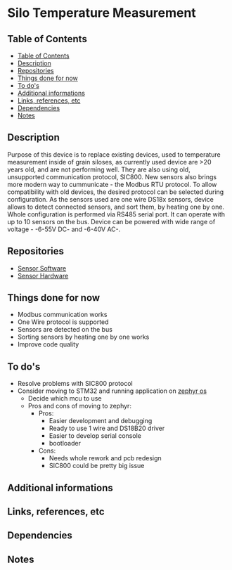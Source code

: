 # Silo Temperature Measurement <!-- omit in toc -->

## Table of Contents

- [Table of Contents](#table-of-contents)
- [Description](#description)
- [Repositories](#repositories)
- [Things done for now](#things-done-for-now)
- [To do's](#to-dos)
- [Additional informations](#additional-informations)
- [Links, references, etc](#links-references-etc)
- [Dependencies](#dependencies)
- [Notes](#notes)

## Description

Purpose of this device is to replace existing devices, used to temperature
measurement inside of grain siloses, as currently used device are >20 years old,
and are not performing well. They are also using old, unsupported communication
protocol, SIC800. New sensors also brings more modern way to cummunicate -
the Modbus RTU protocol. To allow compatibility with old devices, the desired
protocol can be selected during configuration. As the sensors used are one
wire DS18x sensors, device allows to detect connected sensors, and sort them,
by heating one by one. Whole configuration is performed via RS485 serial port.
It can operate with up to 10 sensors on the bus. Device can be powered with
wide range of voltage - -6-55V DC- and -6-40V AC-.

## Repositories

- [Sensor Software](https://github.com/magiczny-kacper/SiloTemp_Software)
- [Sensor Hardware](https://github.com/magiczny-kacper/SiloTemp_PCB)

## Things done for now

- Modbus communication works
- One Wire protocol is supported
- Sensors are detected on the bus
- Sorting sensors by heating one by one works
- Improve code quality

## To do's

- Resolve problems with SIC800 protocol
- Consider moving to STM32 and running application on [zephyr os](https://github.com/zephyrproject-rtos/zephyr)
  - Decide which mcu to use
  - Pros and cons of moving to zephyr:
    - Pros:
      - Easier development and debugging
      - Ready to use 1 wire and DS18B20 driver
      - Easier to develop serial console
      - bootloader
    - Cons:
      - Needs whole rework and pcb redesign
      - SIC800 could be pretty big issue

## Additional informations

## Links, references, etc

## Dependencies

## Notes
